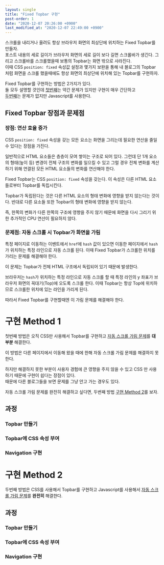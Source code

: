 ```yaml
---
layout: single
title: "Fixed Topbar 구현"
post-order: 1
date: "2020-12-07 20:26:00 +0900"
last_modified_at: "2020-12-07 22:49:00 +0900"
---
```

스크롤을 내리거나 올려도 항상 브라우저 화면의 최상단에 위치하는 Fixed Topbar를 만들자.<br/>
포스트 내용의 세로 길이가 브라우저 화면의 세로 길이 보다 길면 스크롤바가 생긴다.
그리고 스크롤바를 스크롤했을때 보통의 Topbar는 화면 밖으로 사라진다.<br/>
이때 CSS `position: fixed` 속성값 설정과 몇가지 보완을 통해
내 블로그의 Topbar 처럼 화면을 스크롤 했을때에도 항상 화면의 최상단에 위치해 있는 Topbar를 구현하자.

Fixed Topbar를 구현하는 방법은 2가지가 있다.<br/>
둘 모두 설명할 것인데 [첫번째](#구현-method-1)는 약간 문제가 있지만 구현이 매우 간단하고<br/>
[두번째](#구현-method-2)는 문제가 없지만 Javascript를 사용한다.

## Fixed Topbar 장점과 문제점

### 장점: 연산 효율 증가

CSS `position: fixed` 속성을 갖는 모든 요소는
화면을 그리는데 필요한 연산을 줄일 수 있다는 장점을 가진다.

일반적으로 HTML 요소들은 층층이 모여 쌓이는 구조로 되어 있다.
그런데 단 1개 요소의 형태(높이 등) 변경이 전체 구조의 변화를 일으킬 수 있고
그럴 경우 전체 변화를 계산하기 위해 연결된 모든 HTML 요소들의 변화를 연산해야 한다.

Fixed Topbar는 CSS `position: fixed` 속성을 갖는다.
이 속성은 다른 HTML 요소들로부터 Topbar를 독립시킨다.

Topbar가 독립된다는 것은 다른 HTML 요소의 형태 변화에 영향을 받지 않는다는 것이다.
반대로 다른 요소들 또한 Topbar의 형태 변화에 영향을 받지 않는다.

즉, 한쪽의 변화가 다른 한쪽의 구조에 영향을 주지 않기 때문에
화면을 다시 그리기 위한 추가적인 CPU 연산이 필요하지 않다.

### 문제점: 자동 스크롤 시 Topbar가 화면을 가림

특정 페이지로 이동하는 이벤트에서 `href`에 `hash` 값이 있으면
이동한 페이지에서 `hash`가 위치하는 특정 라인으로 자동 스크롤 된다.
이때 Fixed Topbar가 스크롤한 위치를 가리는 문제를 해결해야 한다.

이 문제는 Topbar가 전체 HTML 구조에서 독립되어 있기 때문에 발생한다.

브라우저는 `hash`가 위치하는 특정 라인으로 자동 스크롤 할 때
특정 라인의 y 좌표가 브라우저 화면의 꼭대기(Top)에 오도록 스크롤 한다.
이때 Topbar는 항상 Top에 위치하므로 스크롤한 위치에 있는 라인을 가리게 된다.

따라서 Fixed Topbar를 구현할때엔 이 가림 문제를 해결해야 한다.

# 구현 Method 1

첫번째 방법은 오직 CSS만 사용해서 Topbar를 구현하고
[자동 스크롤 가림 문제](#문제점-자동-스크롤-시-topbar가-화면을-가림)를 __대부분__ 해결한다.

이 방법은 다른 페이지에서 이동해 왔을 때에 한해 자동 스크롤 가림 문제를 해결하지 못한다.

하지만 해결하지 못한 부분이 사용자 경험에 큰 영향을 주지 않을 수 있고
CSS 만 사용하기 때문에 구현이 쉽다는 장점이 있다.<br/>
때문에 다른 블로그들을 보면 문제를 그냥 안고 가는 경우도 있다.

자동 스크롤 가림 문제를 완전히 해결하고 싶다면, 두번째 방법 [구현 Method 2](#구현-method-2)를 보자.

## 과정

### Topbar 만들기

### Topbar에 CSS 속성 부여

### Navigation 구현

# 구현 Method 2

두번째 방법은 CSS를 사용해서 Topbar를 구현하고 Javascript를 사용해서
[자동 스크롤 가림 문제](#문제점-자동-스크롤-시-topbar가-화면을-가림)를 __완전히__ 해결한다.

## 과정

### Topbar 만들기

### Topbar에 CSS 속성 부여

### Navigation 구현
